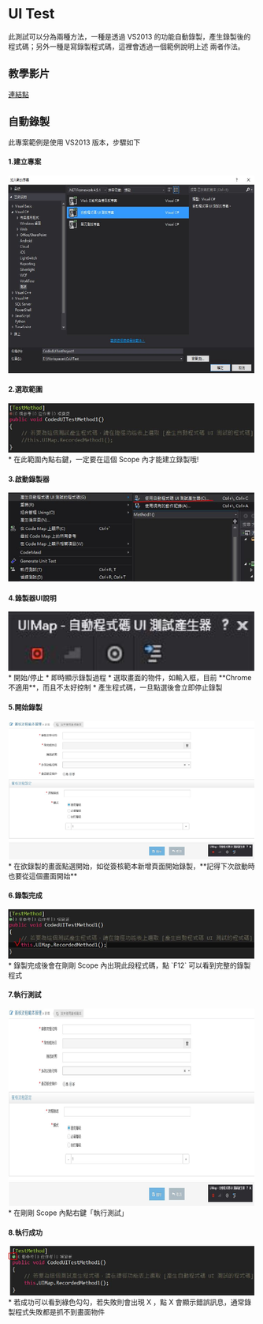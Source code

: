 # UI Test

此測試可以分為兩種方法，一種是透過 VS2013 的功能自動錄製，產生錄製後的程式碼；另外一種是寫錄製程式碼，這裡會透過一個範例說明上述
兩者作法。

## 教學影片

[連結點](https://www.youtube.com/watch?v=WRRpXT8yxMI)

## 自動錄製

此專案範例是使用 VS2013 版本，步驟如下
####  1.建立專案
<img src="https://github.com/sojoasd/CsUITest/blob/master/CodeUITest/Image/%E5%BB%BA%E7%AB%8B%E5%B0%88%E6%A1%88.JPG" width="500" height="400" />

####  2.選取範圍
<img src="https://github.com/sojoasd/CsUITest/blob/master/CodeUITest/Image/%E5%BB%BA%E7%AB%8B%E7%AF%84%E5%9C%8D.JPG" width="500" height="100" />
<br>
* 在此範圍內點右鍵，一定要在這個 Scope 內才能建立錄製哦!

####  3.啟動錄製器
<img src="https://github.com/sojoasd/CsUITest/blob/master/CodeUITest/Image/%E5%95%9F%E5%8B%95%E9%8C%84%E8%A3%BD%E5%99%A8.JPG" width="500" height="180" />

####  4.錄製器UI說明
<img src="https://github.com/sojoasd/CsUITest/blob/master/CodeUITest/Image/%E9%8C%84%E8%A3%BD%E5%99%A8UI.JPG" width="500" height="120" />
<br>
* 開始/停止
* 即時顯示錄製過程
* 選取畫面的物件，如輸入框，目前 **Chrome 不適用**，而且不太好控制
* 產生程式碼，一旦點選後會立即停止錄製

####  5.開始錄製
<img src="https://github.com/sojoasd/CsUITest/blob/master/CodeUITest/Image/%E9%8C%84%E8%A3%BD%E9%96%8B%E5%A7%8B.JPG" width="500" height="280" />
<br>
* 在欲錄製的畫面點選開始，如從簽核範本新增頁面開始錄製，**記得下次啟動時也要從這個畫面開始**

####  6.錄製完成
<img src="https://github.com/sojoasd/CsUITest/blob/master/CodeUITest/Image/%E9%8C%84%E8%A3%BD%E5%AE%8C%E6%88%90.JPG" width="500" height="100" />
<br>
* 錄製完成後會在剛剛 Scope 內出現此段程式碼，點 `F12` 可以看到完整的錄製程式

####  7.執行測試
<img src="https://github.com/sojoasd/CsUITest/blob/master/CodeUITest/Image/%E9%8C%84%E8%A3%BD%E9%96%8B%E5%A7%8B.JPG" width="500" height="400" />
<br>
* 在剛剛 Scope 內點右鍵「執行測試」
 
####  8.執行成功
<img src="https://github.com/sojoasd/CsUITest/blob/master/CodeUITest/Image/%E5%9F%B7%E8%A1%8C%E6%88%90%E5%8A%9F.JPG" width="500" height="100" />
<br>
* 若成功可以看到綠色勾勾，若失敗則會出現 X ，點 X 會顯示錯誤訊息，通常錄製程式失敗都是抓不到畫面物件


